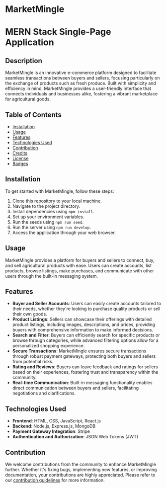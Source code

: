 # MarketMingle
# MERN Stack Single-Page Application

## Description

MarketMingle is an innovative e-commerce platform designed to facilitate seamless transactions between buyers and sellers, focusing particularly on the exchange of products such as fresh produce. Built with simplicity and efficiency in mind, MarketMingle provides a user-friendly interface that connects individuals and businesses alike, fostering a vibrant marketplace for agricultural goods.

## Table of Contents

- [Installation](#installation)
- [Usage](#usage)
- [Features](#features)
- [Technologies Used](#technologies-used)
- [Contribution](#contribution)
- [Credits](#credits)
- [License](#license)
- [Badges](#badges)

## Installation

To get started with MarketMingle, follow these steps:

1. Clone this repository to your local machine.
2. Navigate to the project directory.
3. Install dependencies using `npm install`.
4. Set up your environment variables.
5. Run the seeds using `npm run seed`.
6. Run the server using `npm run develop`.
7. Access the application through your web browser.

## Usage

MarketMingle provides a platform for buyers and sellers to connect, buy, and sell agricultural products with ease. Users can create accounts, list products, browse listings, make purchases, and communicate with other users through the built-in messaging system.

## Features

- **Buyer and Seller Accounts**: Users can easily create accounts tailored to their needs, whether they're looking to purchase quality products or sell their own goods.
- **Product Listings**: Sellers can showcase their offerings with detailed product listings, including images, descriptions, and prices, providing buyers with comprehensive information to make informed decisions.
- **Search and Filter**: Buyers can efficiently search for specific products or browse through categories, while advanced filtering options allow for a personalized shopping experience.
- **Secure Transactions**: MarketMingle ensures secure transactions through robust payment gateways, protecting both buyers and sellers from potential risks.
- **Rating and Reviews**: Buyers can leave feedback and ratings for sellers based on their experiences, fostering trust and transparency within the community.
- **Real-time Communication**: Built-in messaging functionality enables direct communication between buyers and sellers, facilitating negotiations and clarifications.

## Technologies Used

- **Frontend**: HTML, CSS, JavaScript, React.js
- **Backend**: Node.js, Express.js, MongoDB
- **Payment Gateway Integration**: Stripe
- **Authentication and Authorization**: JSON Web Tokens (JWT)

## Contribution

We welcome contributions from the community to enhance MarketMingle further. Whether it's fixing bugs, implementing new features, or improving documentation, your contributions are highly appreciated. Please refer to our [contribution guidelines](CONTRIBUTING.md) for more information.




